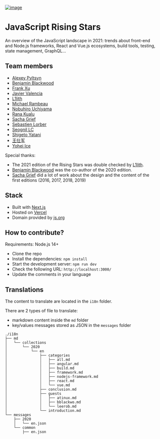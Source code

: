 [![image](https://risingstars.js.org/img/2021/en/rising-stars.png)](https://risingstars.js.org/)

# JavaScript Rising Stars

An overview of the JavaScript landscape in 2021: trends about front-end and Node.js frameworks, React and Vue.js ecosystems, build tools, testing, state management, GraphQL...

## Team members

- [Alexey Pyltsyn](https://lex111.ru/)
- [Benjamin Blackwood](https://twitter.com/B_Blackwo)
- [Frank Xu](https://github.com/frankyxhl)
- [Javier Valencia](http://www.jvalen.com)
- [L1lith](https://github.com/L1lith)
- [Michael Rambeau](https://michaelrambeau.com)
- [Nobuhiro Uchiyama](https://github.com/azukiwasher)
- [Rana Kualu](https://github.com/NurseAngel)
- [Sacha Grief](http://sachagreif.com/)
- [Sebastien Lorber](https://sebastienlorber.com/)
- [Seognil LC](https://github.com/seognil)
- [Shigeto Yatani](https://www.facebook.com/vanxx2)
- [王仕军](https://github.com/wangshijun)
- [Yohei Ice](https://github.com/meltedice)

Special thanks:

- The 2021 edition of the Rising Stars was double checked by [L1lith](https://github.com/L1lith).
- [Benjamin Blackwood](https://twitter.com/B_Blackwo) was the co-author of the 2020 edition.
- [Sacha Grief](http://sachagreif.com/) did a lot of work about the design and the content of the first editions (2016, 2017, 2018, 2019)

## Stack

- Built with [Next.js](https://nextjs.org/)
- Hosted on [Vercel](https://vercel.com/)
- Domain provided by [js.org](https://dns.js.org/)

## How to contribute?

Requirements: Node.js 14+

- Clone the repo
- Install the dependencies: `npm install`
- Start the development server: `npm run dev`
- Check the following URL: `http://localhost:3000/`
- Update the comments in your language

## Translations

The content to translate are located in the `i18n` folder.

There are 2 types of file to translate:

- markdown content inside the `md` folder
- key/values messages stored as JSON in the `messages` folder

```
./i18n
├── md
│   └── collections
│       └── 2020
│           └── en
│               ├── categories
│               │   ├── all.md
│               │   ├── angular.md
│               │   ├── build.md
│               │   ├── framework.md
│               │   ├── nodejs-framework.md
│               │   ├── react.md
│               │   └── vue.md
│               ├── conclusion.md
│               ├── guests
│               │   ├── atinux.md
│               │   ├── bblackwo.md
│               │   └── leerob.md
│               └── introduction.md
└── messages
    ├── 2020
    │   └── en.json
    └── common
        ├── en.json
```
